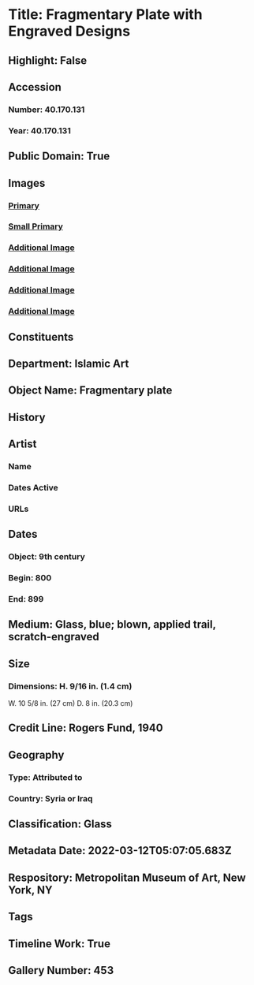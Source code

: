 # Title: Fragmentary Plate with Engraved Designs
## Highlight: False
## Accession
### Number: 40.170.131
### Year: 40.170.131
## Public Domain: True
## Images
### [Primary](https://images.metmuseum.org/CRDImages/is/original/LC-40_170_131.jpg)
### [Small Primary](https://images.metmuseum.org/CRDImages/is/web-large/LC-40_170_131.jpg)
### [Additional Image](https://images.metmuseum.org/CRDImages/is/original/ISL174.jpg)
### [Additional Image](https://images.metmuseum.org/CRDImages/is/original/DT11818.jpg)
### [Additional Image](https://images.metmuseum.org/CRDImages/is/original/h1_40.170.131.jpg)
### [Additional Image](https://images.metmuseum.org/CRDImages/is/original/75F_103R3.jpg)
## Constituents
## Department: Islamic Art
## Object Name: Fragmentary plate
## History
## Artist
### Name
### Dates Active
### URLs
## Dates
### Object: 9th century
### Begin: 800
### End: 899
## Medium: Glass, blue; blown, applied trail, scratch-engraved
## Size
### Dimensions: H. 9/16 in. (1.4 cm)
W. 10 5/8 in. (27 cm)
D. 8 in. (20.3 cm)
## Credit Line: Rogers Fund, 1940
## Geography
### Type: Attributed to
### Country: Syria or Iraq
## Classification: Glass
## Metadata Date: 2022-03-12T05:07:05.683Z
## Respository: Metropolitan Museum of Art, New York, NY
## Tags
## Timeline Work: True
## Gallery Number: 453